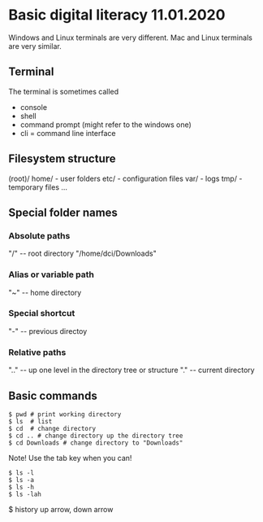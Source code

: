 # Basic digital literacy 11.01.2020

Windows and Linux terminals are very different.
Mac and Linux terminals are very similar.

## Terminal

The terminal is sometimes called 
 - console
 - shell
 - command prompt (might refer to the windows one)
 - cli = command line interface

## Filesystem structure
 
 (root)/
 	home/ - user folders
 	etc/  - configuration files
 	var/  - logs
 	tmp/  - temporary files
 	...
 
## Special folder names
 
### Absolute paths
"/"  -- root directory
"/home/dci/Downloads"

### Alias or variable path
"~" -- home directory

### Special shortcut
"-" -- previous directoy

### Relative paths
".." -- up one level in the directory tree or structure
"."  -- current directory

## Basic commands

    $ pwd # print working directory
    $ ls  # list
    $ cd  # change directory
    $ cd .. # change directory up the directory tree
    $ cd Downloads # change directory to "Downloads"

Note! Use the tab key when you can!

	$ ls -l
	$ ls -a
	$ ls -h
	$ ls -lah

$ history
up arrow, down arrow

